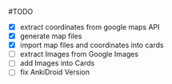 #TODO

- [x] extract coordinates from google maps API
- [x] generate map files
- [x] import map files and coordinates into cards
- [ ] extract Images from Google Images
- [ ] add Images into Cards
- [ ] fix AnkiDroid Version
